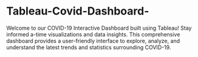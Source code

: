 # Tableau-Covid-Dashboard-
Welcome to our COVID-19 Interactive Dashboard built using Tableau! Stay informed a-time visualizations and data insights. This comprehensive dashboard provides a user-friendly interface to explore, analyze, and understand the latest trends and statistics surrounding COVID-19. 
